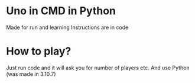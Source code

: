 # Uno in CMD in Python
Made for run and learning
Instructions are in code
# How to play?
Just run code and it will ask you for number of players etc.
And use Python (was made in 3.10.7)
